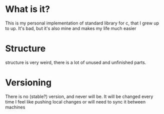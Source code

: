 # What is it?
This is my personal implementation of standard library for c, that I grew up to up.
It's bad, but it's also mine and makes my life much easier

# Structure
structure is very weird, there is a lot of unused and unfinished parts.

# Versioning
There is no (stable?) version, and never will be. It will be changed every time I feel like pushing local changes or will need to sync it between machines


